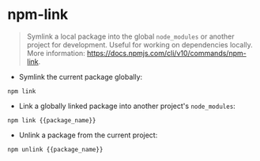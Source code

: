 # npm-link

> Symlink a local package into the global `node_modules` or another project for development.
> Useful for working on dependencies locally.
> More information: <https://docs.npmjs.com/cli/v10/commands/npm-link>.

- Symlink the current package globally:

`npm link`

- Link a globally linked package into another project's `node_modules`:

`npm link {{package_name}}`

- Unlink a package from the current project:

`npm unlink {{package_name}}`
